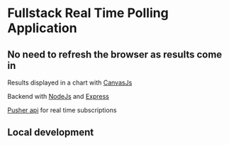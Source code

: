 # Fullstack Real Time Polling Application
## No need to refresh the browser as results come in

Results displayed in a chart with [CanvasJs](https://canvasjs.com/)

Backend with [NodeJs](https://nodejs.org/en/) and [Express](https://expressjs.com/) 

[Pusher api](https://pusher.com/) for real time subscriptions

## Local development

